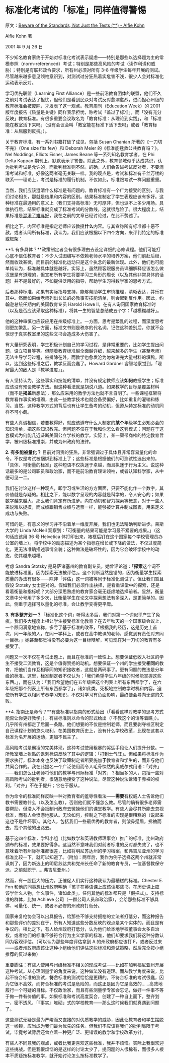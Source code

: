 # 标准化考试的「标准」同样值得警惕

原文：[Beware of the Standards, Not Just the Tests (**) - Alfie Kohn](https://www.alfiekohn.org/article/beware-standards-just-tests/)

Alfie Kohn 著

2001 年 9 月 26 日

不少知名教育家终于开始对标准化考试表示疑虑——特别是那些以选择题为主的常模参照（norm-referenced）考试；特别是那些高风险的考试（读作利诱和威胁）；特别是有联邦政令要求，所有州必须对所有 3-8 年级学生每年开展的测试。尽管越来越多意见领袖意识到，对测试过分狂热着实危害不浅，很少人会对标准化运动表示反对。

学习优先联盟（Learning First Alliance）是一些前沿教育团体的联盟，他们不久之前对考试表达了担忧，但他们是看到民众对考试反对愈演愈烈，进而担心州级的教育标准会被废除，才发表了这一观点。教育周刊（Education Week）的 2001 版年度报告《质量是关键》同样表示担忧，称考试「盖过了标准」，而「没有充分反映」教育标准。有很多重要会议取名为「教育标准：从理论到实践」，和「标准能在教室活下来吗」（没有会议会叫「教室能在标准下活下去吗」或者「教育标准：从屈服到反抗」）。

关于教育标准，有一系列书籍打破了成见，包括 Susan Ohanian 所著的《一刀切不完》（One size fits few）和 Deborah Meier 的《标准能拯救公共教育吗？》。Nel Noddings, Elliots Eisner, James Beane 等一系列知名教育学者，在 Phi Delta Kappan 期刊上，默默表示了警告。除此之外，教育领域似乎达成共识，认为批判考试是允许的，而批判标准则不然。的确，人们会告诫考试反对者，不要混淆考试和标准，好像这两者毫无关联一样。我的观点是，考试和标准有千丝万缕的联系——理论上，考试是标准的履行机制。不仅如此，标准跟考试一样问题重重。

当然，我们应该澄清什么标准是有问题的。教育标准有一个广为接受的区别，与我们讨论相关，那就是结果和内容的区别。结果标准制定了学生表现应该有多好。这种标准在最通用的意义上（我们支持高标准）无可厚非，但也派不上多少用场。具体执行后，结果标准就变成了标准考试的分数线，这就很危险了。很大程度上，结果标准是[混淆了难与好](https://www.alfiekohn.org/confusing-harder-better/)，我在之前的文章已经讨论过，在此不赘述了。

相比之下，内容标准是指定老师应该教授**什么**内容。与其宣称所有标准都十恶不赦，或者认同所有标准，我认为，我们应该根据以下四个方向，来评判特定的标准或框架：

**1. 有多具体？**政策制定者会有很多理由去设定详细的必修课程。他们可能打心底不信任教育者：不少人试图编写不依赖老师水平的培养方案，他们前赴后继，然而收效甚微，而目前的标准化运动只是这个执念的最新体现。此外，他们也可能单纯认为，标准越具体就是越好。实际上，虽然顾客跟服务员详细解释应该怎么做汉堡是有道理的，但宣布所有学生将要学习三角形的周长（以及其他非常具体的话题）并不是最好的，不如提供泛用的指导，帮助学生习得数学家的思考方式。

后者那种标准，如果有实际指导支持，能够帮助学生审慎推理，清晰表达，并乐在其中。然而如果给老师列出长长的必教事实技能清单，则会起到反作用。因此，约翰逊总统任期内的美国教育专员 Harold Howe II，在有人询问国家教育标准时（以及是否应该采取这种标准），将其一生的智慧总结成五个字：「越模糊越好」。

他的这种审慎也应该应用在州级标准上。一方面，思考是繁乱的过程，而深度思考则更加繁乱。另一方面，标准文书则是秩序的代名词。记住这种差别后，你就不会惊讶于真实教室里的这些文书会造成多大伤害了。

有大量研究表明，学生积极计划自己的学习过程，是非常重要的，比如学生提出问题，设立项目等等。但随着教育标准越全面越详细，越来越多的学生（甚至老师）无法主导学习过程，被排除在外，而教学也愈发沦为匆匆讲完大量材料的填鸭。所以，达到这些标准之后，教学反而变蠢了。Howard Gardner 睿智地察觉到，「理解最大的敌人是『教学进度』」。

有人坚持认为，这些事实和技能的清单，并没有规定教师应该**如何**教授学生；标准应该没有预设教学方法。但这种看法就是胡说八道。如果教学的目标是覆盖材料（而不是**揭盖**新想法），那么应采用的教学方法也就不言自明了。一些课程框架将教育看作事实的堆砌，由此一些教学技术也就会备受偏好，比如重复的灌输和练习。当然，这种教学方式的背后也有让学生备考的动机，但遵从特定标准的动机同样不可小觑。

有些人真诚相信，若要教得好，就应该遵守什么人制定的**某个**年级学生必知必会的知识清单，把这些知识教完。但问题不仅在于我和你怎么看这套模式；问题在于这套模式为何能几近垄断美国公立学校的教学。实际上，某一颇带商榷的特定教育哲学，被州级标准推崇，并成为州政府的法律。

**2. 有多能被量化？** 目前对问责的狂热，非常强调过于具体且非常容易量化的命令。不仅是考试被捆绑到标准上了；这些标准是根据他们的可测试性选出来的。「具体、可衡量的标准」这种短语不仅执迷于卓越，而且执迷于行为主义。说这种话最多的是公司职员和政治家，而不是前沿教育理论领袖，或者认知科学家，从中便可见一二。

我们在讨论这样一种观点，即学习或生活的方方面面，只要不能化作一个数字，其价值就是存疑的。相比之下，能以数字呈现的内容就是科学的，令人安心的；如果数字越来越大，那么我们肯定有所进步。内在动机和智力探索等概念，对于一些人来说难以捉摸，而成绩跟销售业绩与选票一样，能够被计算并制成图表，用来定义成功与失败。

可惜的是，有意义的学习并不沿着单一维度开展，我们也无法精确判断进步。莱斯大学的 Linda McNeil 观察到：「可衡量的结果可能是学习最不紧要的成果。」（这句话应该用 36 号 Helvetica 体打印出来，裱框后钉在这个国家每个学校管理员办公室的墙上）。将学校中的动态描述为某个指标在增长或下降的做法，不仅过度简化，更无法准确描述事情全貌；这种做法是破坏性的，因为它会破坏学校中的动态，使其越来越糟。

考虑 Sandra Stotsky 是马萨诸塞州的教育副专员，她曾评论道：「**探索**这个词不能放进标准里，因为探索无法被评估」。这个判断当然是错的，因为衡量学生探索质量的办法有很多——除非「评估」这一词被等同于标准化测试了。但让我们暂且假设 Stotsky 女士是对的。假如我们必须作出抉择，是看重课堂中的探索，还是看着衡量和指标呢？大部分深思熟虑的教育家会毫无疑虑地选择前者。显然，衡量文章中分号用了多少次，比衡量学生在论文中探索想法有多深入，是更简单的。因此，侧重于选择可以量化的标准，会让教学变得更平庸。

**3. 有多整齐划一？**「标准化这个词」听得太多后，我们对第一个词似乎产生了免疫。我们多大程度上相让学生接受标准化教育？在去年秋天的一个国家级会议上，一个顾问满意地宣称，多亏了基于标准的改革，「根据我的经历，这是历史上首次，同一年级的人，在同一学科上，或者在高中教课的老师，感觉到有责任对齐同一目标。」她甚至都觉得没有必要为这一目标辩解，可见现在对一刀切的教育有多接受了。

问题又一次不仅在考试出题上，而且在标准的一致性上。想要保证低收入社区的学生不接受二流教育，这是个值得赞扬的动机。想要保证一个州的学生接受**相同**的教育，把他们当作互相等同的知识接收者，这就是两码事了。更有问题的做法是分年级的标准。这里，标准制定者不仅认为：「我们希望学生八年级的时候能掌握这些东西。」，而在认为：「我们希望他们在五年级把这个列表上所有东西都学了，在六年级把那个列表上所有东西都学了」，诸如此类。死板地控制教学时机和内容，迫使所有学生以相同节奏学习知识，不仅对学习有负面影响，最终便会导向无谓的失败。

**4. 指南还是命令？**有些标准以指南的形式给出（「看看这样对教学的思考方式能否让你更好教学」），有些标准则以命令的形式给出（「不教这个的话等着瞧」）。几乎所有州都走了后面一条路。他们想要的不仅是控制老师，而且要剥夺校区制定自己课程计划的悠久权利。在美国教育历史上，没有什么学校改革，比现在这套以标准为名开展的运动，更加不民主了。

高风险考试是霸凌的完美体现，这种考试使用粗暴的奖惩手段让人们提升分数。一所教室墙上张贴的讽刺标语反映了其中的逻辑：「打到士气旺」。但如果将标准作为要求执行，标准本身也反映了政策制定者所要施加**于**教育者和学生的，而非**与**他们共同合作的。我在此提名一个广泛使用而令人毛骨悚然的奥威尔式用语：「对齐」——我们怎么让老师将他们的教学与州际标准「对齐」？相当多的人，包括一些对高风险考试的批判者，很随意地接受了这种说法，尽管这种说法诉诸于赤裸的权利。「对齐」不在于提升；它在于服从。

作为命令的标准同样反映一种对教育者的羞辱性看法——**需要**有权威人士告诉他们教书需要教什么（以及怎么教），否则他们就不懂怎么教。尽管的确有很多老师需要帮助，但没人不会抵制州政府去微操他们的课堂教学。有些人会尽其所能去忽视标准，而有人会愤懑地服从。无论如何，控制之下标准的实现是很糟糕的（说起来这也不是件坏事）。其他人，包括我们一些最优秀的教育者，则皱鼻蹙眉，拂袖而去，找个其他的出路去。

基于这四个标准，学科小组（比如数学和英语教师理事会）推广的标准，比州政府颁布的标准，效果要好得多。这当然不意味我们对前者标准的反对都失效了，也不意味着所有州际标准都很差，比如将明尼苏达州的学习档案，和弗吉尼亚州的学习标准比较一下，就可以知道了。（附加：两年后，我作为例子选择这两个州就非常讽刺了，因为新选上的明尼苏达共和党州长任命了新的教育专员，一位基督教保守派，之前就职于……弗吉尼亚州。）

然而，有一股巨大的压力，正催促人们实行这种我认为最糟糕的标准。Chester E. Fnn 和他的同事想让州政府明确「孩子在英语课上应该读那些书，在历史课上应该学什么人物，什么事件，诸如此类」。任何其他的标准都只是「假把式」。支持标准的群体，比如 Achieve 公司（一群公司人员和政治家），会给那些标准不够具体、可量化、统一、或者不必修的州政府打低分。

国家来复枪协会可以出具报告，给那些不够支持拥枪的立法者打低分，而这种报告和那些评价的差别在于，所有人知道这些分数反映的观点是某个实体的，而且是有争议的。相比之下，有人给州政府打低分，认为他们给本地学校董事会太多自治权，或者他们的标准不够符合行为主义学家的标准，他们却要求我们将这种分数认同为客观评估。（可以认为那些年度评估拿到 A 的州政府都应该打 F，或者反过来——或者州政府应该让这种小组给他们评估这些标准和测试策略，然后完全按小组推荐的反过来做）

重要脚注：有些人使用与州级标准不相关的现成考试——比如在加利福尼亚州开展这种考试。从心理测量学的角度来说，这种做法没有道理。而从教学角度来说，比起不符合标准的测试，**符合**标准的测试恰恰是更糟的。不符合标准的考试很蠢，因为它很不高效，而符合标准的考试是危险的，而这正是因为它是高效的……高效地履行一个可疑的目标。不仅政治家，而且有些测量学专家会忘记，做好一件事不等于做一件有价值的事。如果标准和考试高度契合，创建了一种自上而下，整齐划一，密不透风，「『事实』堆砌」式的学校教育——那么这时候我们就真遇到问题了。

这些测试无疑是最为严峻而又直接的对优质教学的威胁，因此让教育者和学生摆脱这一枷锁，应当成为我们最为优先的任务。但我们不应该将我们的批判局限于考试，毕竟考试背后还耸立着一种更广泛、更错误的教学和学校改革方针。

有些人不同意我的观点，或者比我更喜欢这些标准，我并不烦恼。实际上我很欢迎这些挑战。但是我很烦恼的是这样的讨论太少了，提问题的人很稀有，而很多人根本不质疑按标准教学，就开始讨论怎么按标准教学了。